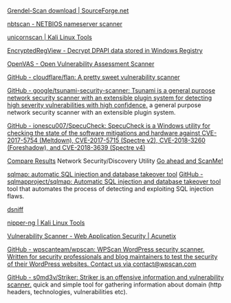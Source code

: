 
[Grendel-Scan download | SourceForge.net](https://sourceforge.net/projects/grendel)

[nbtscan - NETBIOS nameserver scanner](http://unixwiz.net/tools/nbtscan.html)

[unicornscan | Kali Linux Tools](https://www.kali.org/tools/unicornscan)

[EncryptedRegView - Decrypt DPAPI data stored in Windows Registry](https://www.nirsoft.net/utils/encrypted_registry_view.html)

[OpenVAS - Open Vulnerability Assessment Scanner](https://openvas.org)

[GitHub - cloudflare/flan: A pretty sweet vulnerability scanner](https://github.com/cloudflare/flan)

[GitHub - google/tsunami-security-scanner: Tsunami is a general purpose network security scanner with an extensible plugin system for detecting high severity vulnerabilities with high confidence.](https://github.com/google/tsunami-security-scanner)
a general purpose network security scanner with an extensible plugin system.

[GitHub - ionescu007/SpecuCheck: SpecuCheck is a Windows utility for checking the state of the software mitigations and hardware against CVE-2017-5754 (Meltdown), CVE-2017-5715 (Spectre v2), CVE-2018-3260 (Foreshadow), and CVE-2018-3639 (Spectre v4)](https://github.com/ionescu007/SpecuCheck)

[Compare Results](https://nmap.org/ndiff/)
Network Security/Discovery Utility
[Go ahead and ScanMe!](http://scanme.nmap.org)

[sqlmap: automatic SQL injection and database takeover tool](https://sqlmap.org)
[GitHub - sqlmapproject/sqlmap: Automatic SQL injection and database takeover tool](https://github.com/sqlmapproject/sqlmap)
tool that automates the process of detecting and exploiting SQL injection flaws.

[dsniff](https://www.monkey.org/~dugsong/dsniff)

[nipper-ng | Kali Linux Tools](https://www.kali.org/tools/nipper-ng)

[Vulnerability Scanner - Web Application Security | Acunetix](https://www.acunetix.com/vulnerability-scanner)

[GitHub - wpscanteam/wpscan: WPScan WordPress security scanner. Written for security professionals and blog maintainers to test the security of their WordPress websites. Contact us via contact@wpscan.com](https://github.com/wpscanteam/wpscan)

[GitHub - s0md3v/Striker: Striker is an offensive information and vulnerability scanner.](https://github.com/s0md3v/Striker)
quick and simple tool for gathering information about domain (http headers, technologies, vulnerabilities etc).

